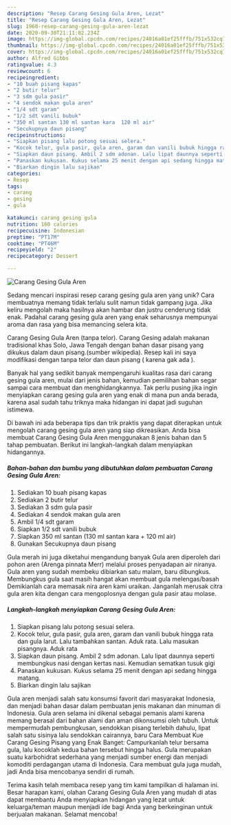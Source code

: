 ```yaml
---
description: "Resep Carang Gesing Gula Aren, Lezat"
title: "Resep Carang Gesing Gula Aren, Lezat"
slug: 1960-resep-carang-gesing-gula-aren-lezat
date: 2020-09-30T21:11:02.234Z
image: https://img-global.cpcdn.com/recipes/24016a01ef25fffb/751x532cq70/carang-gesing-gula-aren-foto-resep-utama.jpg
thumbnail: https://img-global.cpcdn.com/recipes/24016a01ef25fffb/751x532cq70/carang-gesing-gula-aren-foto-resep-utama.jpg
cover: https://img-global.cpcdn.com/recipes/24016a01ef25fffb/751x532cq70/carang-gesing-gula-aren-foto-resep-utama.jpg
author: Alfred Gibbs
ratingvalue: 4.3
reviewcount: 6
recipeingredient:
- "10 buah pisang kapas"
- "2 butir telur"
- "3 sdm gula pasir"
- "4 sendok makan gula aren"
- "1/4 sdt garam"
- "1/2 sdt vanili bubuk"
- "350 ml santan 130 ml santan kara  120 ml air"
- "Secukupnya daun pisang"
recipeinstructions:
- "Siapkan pisang lalu potong sesuai selera."
- "Kocok telur, gula pasir, gula aren, garam dan vanili bubuk hingga rata dan gula larut. Lalu tambahkan santan. Aduk rata. Lalu masukan pisangnya. Aduk rata"
- "Siapkan daun pisang. Ambil 2 sdm adonan. Lalu lipat daunnya seperti membungkus nasi dengan kertas nasi. Kemudian sematkan tusuk gigi"
- "Panaskan kukusan. Kukus selama 25 menit dengan api sedang hingga matang."
- "Biarkan dingin lalu sajikan"
categories:
- Resep
tags:
- carang
- gesing
- gula

katakunci: carang gesing gula 
nutrition: 160 calories
recipecuisine: Indonesian
preptime: "PT17M"
cooktime: "PT46M"
recipeyield: "2"
recipecategory: Dessert

---
```



![Carang Gesing Gula Aren](https://img-global.cpcdn.com/recipes/24016a01ef25fffb/751x532cq70/carang-gesing-gula-aren-foto-resep-utama.jpg)

Sedang mencari inspirasi resep carang gesing gula aren yang unik? Cara membuatnya memang tidak terlalu sulit namun tidak gampang juga. Jika keliru mengolah maka hasilnya akan hambar dan justru cenderung tidak enak. Padahal carang gesing gula aren yang enak seharusnya mempunyai aroma dan rasa yang bisa memancing selera kita.

Carang Gesing Gula Aren (tanpa telor). Carang Gesing adalah makanan tradisional khas Solo, Jawa Tengah dengan bahan dasar pisang yang dikukus dalam daun pisang.(sumber wikipedia). Resep kali ini saya modifikasi dengan tanpa telor dan daun pisang ( karena gak ada ).

Banyak hal yang sedikit banyak mempengaruhi kualitas rasa dari carang gesing gula aren, mulai dari jenis bahan, kemudian pemilihan bahan segar sampai cara membuat dan menghidangkannya. Tak perlu pusing jika ingin menyiapkan carang gesing gula aren yang enak di mana pun anda berada, karena asal sudah tahu triknya maka hidangan ini dapat jadi suguhan istimewa.


Di bawah ini ada beberapa tips dan trik praktis yang dapat diterapkan untuk mengolah carang gesing gula aren yang siap dikreasikan. Anda bisa membuat Carang Gesing Gula Aren menggunakan 8 jenis bahan dan 5 tahap pembuatan. Berikut ini langkah-langkah dalam menyiapkan hidangannya.

<!--inarticleads1-->

##### Bahan-bahan dan bumbu yang dibutuhkan dalam pembuatan Carang Gesing Gula Aren:

1. Sediakan 10 buah pisang kapas
1. Sediakan 2 butir telur
1. Sediakan 3 sdm gula pasir
1. Sediakan 4 sendok makan gula aren
1. Ambil 1/4 sdt garam
1. Siapkan 1/2 sdt vanili bubuk
1. Siapkan 350 ml santan (130 ml santan kara + 120 ml air)
1. Gunakan Secukupnya daun pisang


Gula merah ini juga diketahui mengandung banyak Gula aren diperoleh dari pohon aren (Arenga pinnata Merr) melalui proses penyadapan air niranya. Gula aren yang sudah membeku dibiarkan satu malam, baru dibungkus. Membungkus gula saat masih hangat akan membuat gula melengas/basah Demikianlah cara memasak nira aren kami uraikan. Janganlah merusak citra gula aren kita dengan cara mengoplosnya dengan gula pasir atau molase. 

<!--inarticleads2-->

##### Langkah-langkah menyiapkan Carang Gesing Gula Aren:

1. Siapkan pisang lalu potong sesuai selera.
1. Kocok telur, gula pasir, gula aren, garam dan vanili bubuk hingga rata dan gula larut. Lalu tambahkan santan. Aduk rata. Lalu masukan pisangnya. Aduk rata
1. Siapkan daun pisang. Ambil 2 sdm adonan. Lalu lipat daunnya seperti membungkus nasi dengan kertas nasi. Kemudian sematkan tusuk gigi
1. Panaskan kukusan. Kukus selama 25 menit dengan api sedang hingga matang.
1. Biarkan dingin lalu sajikan


Gula aren menjadi salah satu konsumsi favorit dari masyarakat Indonesia, dan menjadi bahan dasar dalam pembuatan jenis makanan dan minuman di Indonesia. Gula aren selama ini dikenal sebagai pemanis alami karena memang berasal dari bahan alami dan aman dikonsumsi oleh tubuh. Untuk mempermudah pembungkusan, sendokkan pisang terlebih dahulu, lipat salah satu sisinya lalu sendokkan cairannya, baru Cara Membuat Kue Carang Gesing Pisang yang Enak Banget: Campurkanlah telur bersama gula, lalu kocoklah kedua bahan tersebut hingga halus. Gula merupakan suatu karbohidrat sederhana yang menjadi sumber energi dan menjadi komoditi perdagangan utama di Indonesia. Cara membuat gula juga mudah, jadi Anda bisa mencobanya sendiri di rumah. 

Terima kasih telah membaca resep yang tim kami tampilkan di halaman ini. Besar harapan kami, olahan Carang Gesing Gula Aren yang mudah di atas dapat membantu Anda menyiapkan hidangan yang lezat untuk keluarga/teman maupun menjadi ide bagi Anda yang berkeinginan untuk berjualan makanan. Selamat mencoba!
